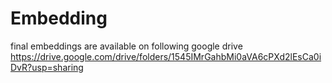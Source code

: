 # Embedding
final embeddings are available on following google drive https://drive.google.com/drive/folders/1545IMrGahbMi0aVA6cPXd2lEsCa0iDvR?usp=sharing